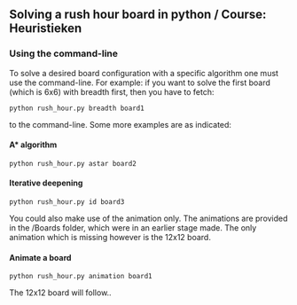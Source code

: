 ## Solving a rush hour board in python / Course: Heuristieken

### Using the command-line
To solve a desired board configuration with a specific algorithm one must use the command-line. For example: if you want to solve the first board (which is 6x6) with breadth first, then you have to fetch:

    python rush_hour.py breadth board1

to the command-line. Some more examples are as indicated:

#### A* algorithm
    python rush_hour.py astar board2

#### Iterative deepening
    python rush_hour.py id board3

You could also make use of the animation only. The animations are provided in the /Boards folder, which were in an earlier stage made.
The only animation which is missing however is the 12x12 board.

#### Animate a board
    python rush_hour.py animation board1

The 12x12 board will follow..

